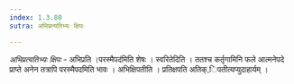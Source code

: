 ```yaml
---
index: 1.3.80
sutra: अभिप्रत्यतिभ्यः क्षिपः

---
```

_अभिप्रत्यतिभ्यः क्षिपः_ - अभिप्रति ।परस्मैपद॑मिति शेषः । स्वरितेदिति । ततश्च कर्तृगामिनि फले आत्मनेपदे प्राप्ते अनेन तत्रापि परस्मैपदमिति भावः । अभिक्षिपतीति । प्रतिक्षपति अतिक्,िपतीत्यप्युदाहार्यम् ।